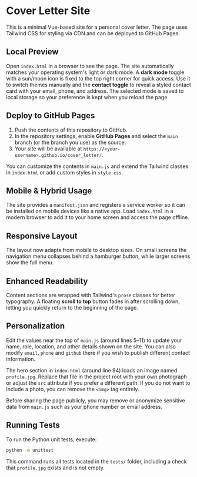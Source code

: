 # Cover Letter Site

This is a minimal Vue-based site for a personal cover letter. The page uses Tailwind CSS for styling via CDN and can be deployed to GitHub Pages.

## Local Preview
Open `index.html` in a browser to see the page. The site automatically matches
your operating system's light or dark mode. A **dark mode** toggle with a
sun/moon icon is fixed to the top right corner for quick access. Use it to
switch themes manually and the **contact toggle** to reveal a styled contact
card with your email, phone, and address. The selected mode is saved to local
storage so your preference is kept when you reload the page.

## Deploy to GitHub Pages
1. Push the contents of this repository to GitHub.
2. In the repository settings, enable **GitHub Pages** and select the `main` branch (or the branch you use) as the source.
3. Your site will be available at `https://<your-username>.github.io/cover_letter/`.

You can customize the contents in `main.js` and extend the Tailwind classes in `index.html` or add custom styles in `style.css`.

## Mobile & Hybrid Usage
The site provides a `manifest.json` and registers a service worker so it can
be installed on mobile devices like a native app. Load `index.html` in a modern
browser to add it to your home screen and access the page offline.

## Responsive Layout
The layout now adapts from mobile to desktop sizes. On small screens the navigation menu collapses behind a hamburger button, while larger screens show the full menu.

## Enhanced Readability
Content sections are wrapped with Tailwind's `prose` classes for better typography. A floating **scroll to top** button fades in after scrolling down, letting you quickly return to the beginning of the page.

## Personalization
Edit the values near the top of `main.js` (around lines 5–11) to update your
name, role, location, and other details shown on the site. You can also modify `email`,
`phone` and `github` there if you wish to publish different contact
information.

The hero section in `index.html` (around line 94) loads an image named
`profile.jpg`. Replace that file in the project root with your own photograph or
adjust the `src` attribute if you prefer a different path. If you do not want to
include a photo, you can remove the `<img>` tag entirely.

Before sharing the page publicly, you may remove or anonymize sensitive data
from `main.js` such as your phone number or email address.

## Running Tests
To run the Python unit tests, execute:

```bash
python -m unittest
```

This command runs all tests located in the `tests/` folder, including a check
that `profile.jpg` exists and is not empty.
